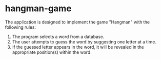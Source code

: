 # hangman-game

The application is designed to implement the game "Hangman" with the following rules:

1) The program selects a word from a database.
2) The user attempts to guess the word by suggesting one letter at a time.
3) If the guessed letter appears in the word, it will be revealed in the appropriate position(s) within the word.
